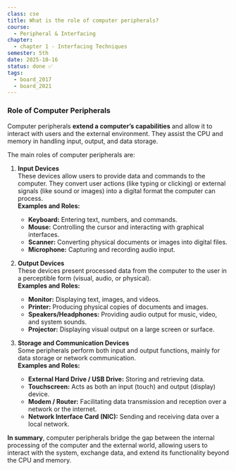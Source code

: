```yaml
---
class: cse
title: What is the role of computer peripherals?
course:
  - Peripheral & Interfacing
chapter:
  - chapter 1 - Interfacing Techniques
semester: 5th
date: 2025-10-16
status: done ✅
tags:
  - board_2017
  - board_2021
---
```


### Role of Computer Peripherals

Computer peripherals **extend a computer’s capabilities** and allow it to interact with users and the external environment. They assist the CPU and memory in handling input, output, and data storage.

The main roles of computer peripherals are:


1. **Input Devices**  
    These devices allow users to provide data and commands to the computer. They convert user actions (like typing or clicking) or external signals (like sound or images) into a digital format the computer can process.  
    **Examples and Roles:**  
	- **Keyboard:** Entering text, numbers, and commands.    
	- **Mouse:** Controlling the cursor and interacting with graphical interfaces.    
	- **Scanner:** Converting physical documents or images into digital files.    
	- **Microphone:** Capturing and recording audio input.    

2. **Output Devices**  
    These devices present processed data from the computer to the user in a perceptible form (visual, audio, or physical).  
    **Examples and Roles:**   
	- **Monitor:** Displaying text, images, and videos.    
	- **Printer:** Producing physical copies of documents and images.    
	- **Speakers/Headphones:** Providing audio output for music, video, and system sounds.    
	- **Projector:** Displaying visual output on a large screen or surface.    

3. **Storage and Communication Devices**  
    Some peripherals perform both input and output functions, mainly for data storage or network communication.  
    **Examples and Roles:**    
	- **External Hard Drive / USB Drive:** Storing and retrieving data.    
	- **Touchscreen:** Acts as both an input (touch) and output (display) device.    
	- **Modem / Router:** Facilitating data transmission and reception over a network or the internet.    
	- **Network Interface Card (NIC):** Sending and receiving data over a local network.    

**In summary**, computer peripherals bridge the gap between the internal processing of the computer and the external world, allowing users to interact with the system, exchange data, and extend its functionality beyond the CPU and memory.